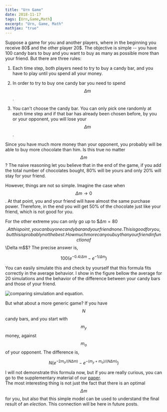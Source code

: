 ```yaml
---
title: "Urn Game"	
date: 2018-11-17
tags: [Urn,Game,Math]
excerpt: "Urn, Game, Math"
mathjax: "true"
---
```




Suppose a game for you and another players, where in the beginning you receive 80$ and the other player 20$. 
The objective is simple -- you have 100 candy bars to buy and you want to buy as many 
as possible more than your friend. But there are three rules:

1. Each time step, both players need to try to buy a candy bar, and you have to play until you spend all your money. 

2. In order to try to buy one candy bar you need to spend $$\Delta m$$. 

3. You can't choose the candy bar. You can only pick one randomly at each time step and 
if that bar has already been chosen before, by you or your opponent, you will lose your $$\Delta m$$.

Since you have much more money than your opponent, you probably will be able to buy more chocolate
than him. Is this true no matter $$\Delta m$$? The naive reasoning let you believe that in the end of the game,
if you add the total number of chocolates bought, 80% will be yours and only 20% will stay for your friend. 

However, things are not so simple. Imagine the case when $$\Delta m \to 0$$. At that point, you and 
your friend will have almost the same purchase power. Therefore, in the end you will get 50% of the chocolate
just like your friend, which is not good for you. 

For the other extreme you can only go up to $$\Delta m = 80$ $$. At this point, you can buy one candy bar
and your friend none. This is good for you, but this is probably not the best. How much more can you 
buy than your friend in function of $$\Delta m$$? The precise answer is,

$$100 (e^{-0.4/\Delta m} - e^{-1/\Delta m})$$

 
You can easily simulate this and check by yourself that this formula fits correctly in 
the average behavior. I show in the figure bellow the average for 20 simulations and 
the behavior of the difference between your candy bars and those of your friend.


<!--INSERT FIGURE HERE -->
<img src="{{ site.url }}{{ site.baseurl }}/images/post1/graph.png" alt="comparing simulation and equation.">


But what about a more generic game? If you have $$N$$ candy bars, and you start with 
$$m_y$$ money, against $$m_o$$ of your opponent. The difference is,


$$N (e^{-2m_o/(N \Delta m)} - e^{-(m_y+m_o)/(N \Delta m)})$$


I will not demonstrate this formula now, but if you are really curious, you can go 
to the supplementary material of our [paper](https://journals.plos.org/plosone/article?id=10.1371/journal.pone.0201654).  
The most interesting thing is not just the fact that there is an optimal $$\Delta m$$ for you, but also 
that this simple model can be used to understand the final result of an *election*. This connection 
will be here in future posts. 


